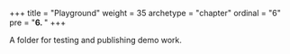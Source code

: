+++
title = "Playground"
weight = 35
archetype = "chapter"
ordinal = "6"
pre = "<b>6. </b>"
+++

A folder for testing and publishing demo work. 
